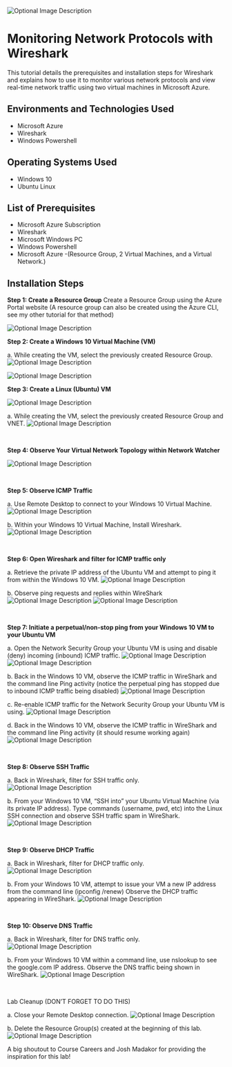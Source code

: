 <p align="center">


</p>
<p>


![Optional Image Description](https://i.imgur.com/QtpsAu1.png)

</p>
<p>

<h1>Monitoring Network Protocols with Wireshark</h1>
This tutorial details the prerequisites and installation steps for Wireshark and explains how to use it to monitor various network protocols and view real-time network traffic using two virtual machines in Microsoft Azure.


<h2>Environments and Technologies Used</h2>

- Microsoft Azure 
- Wireshark
- Windows Powershell

<h2>Operating Systems Used </h2>

- Windows 10</b> 
- Ubuntu Linux 

<h2>List of Prerequisites</h2>

- Microsoft Azure Subscription
- Wireshark
- Microsoft Windows PC 
- Windows Powershell 
- Microsoft Azure -(Resource Group, 2 Virtual Machines, and a Virtual Network.)


<h2>Installation Steps</h2>

<p>

</p>
<p>

  **Step 1: Create a Resource Group**
Create a Resource Group using the Azure Portal website (A resource group can also be created using the Azure CLI, see my other tutorial for that method)

<p>
 
![Optional Image Description](https://i.imgur.com/LOwHRpB.png)

</p>
<p>

**Step 2: Create a Windows 10 Virtual Machine (VM)**

a. While creating the VM, select the previously created Resource Group.
![Optional Image Description](https://i.imgur.com/8h0Ub2J.png)

![Optional Image Description](https://i.imgur.com/sXMyTiM.png)

**Step 3: Create a Linux (Ubuntu) VM**

![Optional Image Description](https://i.imgur.com/tt7aETc.png)


a. While creating the VM, select the previously created Resource Group and VNET.
![Optional Image Description](https://i.imgur.com/zBnj4bX.png)

</p>
<br />

<p>


</p>
<p>

**Step 4: Observe Your Virtual Network Topology within Network Watcher**

![Optional Image Description](https://i.imgur.com/6Q346nw.png)

</p>
<br />

<p>

</p>
<p>

**Step 5: Observe ICMP Traffic**

a. Use Remote Desktop to connect to your Windows 10 Virtual Machine.
![Optional Image Description](https://i.imgur.com/yhAsPgP.png)

b. Within your Windows 10 Virtual Machine, Install Wireshark.
![Optional Image Description](https://i.imgur.com/P9hH2WW.png)
</p>
<br />

<p>



</p>
<p>

**Step 6: Open Wireshark and filter for ICMP traffic only**

a. Retrieve the private IP address of the Ubuntu VM and attempt to ping it from within the Windows 10 VM.
![Optional Image Description](https://i.imgur.com/VAlf2yP.png)

b. Observe ping requests and replies within WireShark
![Optional Image Description](https://i.imgur.com/YqhhMqu.png)
![Optional Image Description](https://i.imgur.com/GrI0fOx.png)
</p>
<br />

<p>


</p>
<p>


**Step 7: Initiate a perpetual/non-stop ping from your Windows 10 VM to your Ubuntu VM**

a. Open the Network Security Group your Ubuntu VM is using and disable (deny) incoming (inbound) ICMP traffic.
![Optional Image Description](https://i.imgur.com/9mtkkZG.png)
![Optional Image Description](https://i.imgur.com/ntjVTQH.png)

b. Back in the Windows 10 VM, observe the ICMP traffic in WireShark and the command line Ping activity (notice the perpetual ping has stopped due to inbound ICMP traffic being disabled)
![Optional Image Description](https://i.imgur.com/7XE35Ps.png)

c. Re-enable ICMP traffic for the Network Security Group your Ubuntu VM is using.
![Optional Image Description](https://i.imgur.com/affJN79.png)

d. Back in the Windows 10 VM, observe the ICMP traffic in WireShark and the command line Ping activity (it should resume working again)
![Optional Image Description](https://i.imgur.com/sQ68cVJ.png)

</p>
<br />

<p>


</p>
<p>

**Step 8: Observe SSH Traffic**

a. Back in Wireshark, filter for SSH traffic only.
![Optional Image Description](https://i.imgur.com/Q3oE1RU.png)

b. From your Windows 10 VM, “SSH into” your Ubuntu Virtual Machine (via its private IP address). Type commands (username, pwd, etc) into the Linux SSH connection and observe SSH traffic spam in WireShark.
![Optional Image Description](https://i.imgur.com/9l5TJrf.png)

</p>
<br />

<p>


</p>
<p>

**Step 9: Observe DHCP Traffic**

a. Back in Wireshark, filter for DHCP traffic only.
![Optional Image Description](https://i.imgur.com/jyr6dnV.png)

b. From your Windows 10 VM, attempt to issue your VM a new IP address from the command line (ipconfig /renew) Observe the DHCP traffic appearing in WireShark.
![Optional Image Description](https://i.imgur.com/xjnyd9m.png)

</p>
<br />

<p>


</p>
<p>

**Step 10: Observe DNS Traffic**

a. Back in Wireshark, filter for DNS traffic only.
![Optional Image Description](https://i.imgur.com/EvpYV5J.png)

b. From your Windows 10 VM within a command line, use nslookup to see the google.com IP address. Observe the DNS traffic being shown in WireShark.
![Optional Image Description](https://i.imgur.com/bQc22Gw.png)

</p>
<br />

<p>


</p>
<p>

Lab Cleanup (DON’T FORGET TO DO THIS)

a. Close your Remote Desktop connection.
![Optional Image Description](https://i.imgur.com/d0CPxJ6.png)

b. Delete the Resource Group(s) created at the beginning of this lab.
![Optional Image Description](https://i.imgur.com/H42oQJj.png)

A big shoutout to Course Careers and Josh Madakor for providing the inspiration for this lab!


